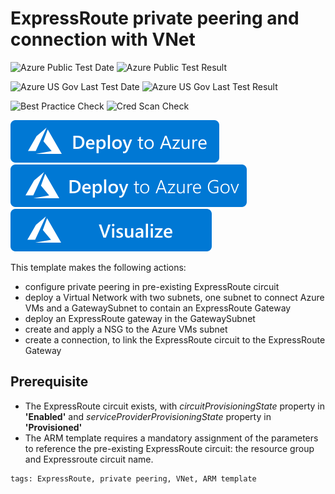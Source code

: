 # ExpressRoute private peering and connection with VNet
![Azure Public Test Date](https://azurequickstartsservice.blob.core.windows.net/badges/101-er-private-peering-vnet/PublicLastTestDate.svg)
![Azure Public Test Result](https://azurequickstartsservice.blob.core.windows.net/badges/101-er-private-peering-vnet/PublicDeployment.svg)

![Azure US Gov Last Test Date](https://azurequickstartsservice.blob.core.windows.net/badges/101-er-private-peering-vnet/FairfaxLastTestDate.svg)
![Azure US Gov Last Test Result](https://azurequickstartsservice.blob.core.windows.net/badges/101-er-private-peering-vnet/FairfaxDeployment.svg)

![Best Practice Check](https://azurequickstartsservice.blob.core.windows.net/badges/101-er-private-peering-vnet/BestPracticeResult.svg)
![Cred Scan Check](https://azurequickstartsservice.blob.core.windows.net/badges/101-er-private-peering-vnet/CredScanResult.svg)

[![Deploy To Azure](https://raw.githubusercontent.com/Azure/azure-quickstart-templates/master/1-CONTRIBUTION-GUIDE/images/deploytoazure.svg?sanitize=true)](https://portal.azure.com/#create/Microsoft.Template/uri/https%3A%2F%2Fraw.githubusercontent.com%2FAzure%2Fazure-quickstart-templates%2Fmaster%2F101-er-private-peering-vnet%2Fazuredeploy.json)
[![Deploy To Azure US Gov](https://raw.githubusercontent.com/Azure/azure-quickstart-templates/master/1-CONTRIBUTION-GUIDE/images/deploytoazuregov.svg?sanitize=true)](https://portal.azure.us/#create/Microsoft.Template/uri/https%3A%2F%2Fraw.githubusercontent.com%2FAzure%2Fazure-quickstart-templates%2Fmaster%2F101-er-private-peering-vnet%2Fazuredeploy.json)
[![Visualize](https://raw.githubusercontent.com/Azure/azure-quickstart-templates/master/1-CONTRIBUTION-GUIDE/images/visualizebutton.svg?sanitize=true)](http://armviz.io/#/?load=https%3A%2F%2Fraw.githubusercontent.com%2FAzure%2Fazure-quickstart-templates%2Fmaster%2F101-er-private-peering-vnet%2Fazuredeploy.json)

This template makes the following actions:
* configure private peering in pre-existing ExpressRoute circuit
* deploy a Virtual Network with two subnets, one subnet to connect Azure VMs and a GatewaySubnet to contain an ExpressRoute Gateway
* deploy an ExpressRoute gateway in the GatewaySubnet
* create and apply a NSG to the Azure VMs subnet 
* create a connection, to link the ExpressRoute circuit to the ExpressRoute Gateway

## Prerequisite
* The ExpressRoute circuit exists, with *circuitProvisioningState* property in **'Enabled'** and *serviceProviderProvisioningState* property in **'Provisioned'** 
* The ARM template requires a mandatory assignment of the parameters to reference the pre-existing ExpressRoute circuit: the resource group and Expressroute circuit name. 

```
tags: ExpressRoute, private peering, VNet, ARM template
```